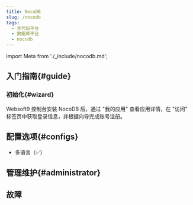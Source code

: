 ```yaml
---
title: NocoDB
slug: /nocodb
tags:
  - 无代码平台
  - 数据库平台
  - nocodb
---
```


import Meta from './_include/nocodb.md';

<Meta name="meta" />

## 入门指南{#guide}

### 初始化{#wizard}

Websoft9 控制台安装 NocoDB 后，通过 "我的应用" 查看应用详情，在 "访问" 标签页中获取登录信息，并根据向导完成账号注册。  


## 配置选项{#configs}

- 多语言（✅）

## 管理维护{#administrator}


## 故障